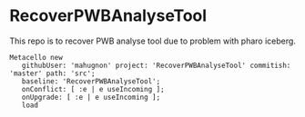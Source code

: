 # RecoverPWBAnalyseTool
This repo is to recover PWB analyse tool due to problem with pharo iceberg.

```Smalltalk
Metacello new
   githubUser: 'mahugnon' project: 'RecoverPWBAnalyseTool' commitish: 'master' path: 'src';
   baseline: 'RecoverPWBAnalyseTool';
   onConflict: [ :e | e useIncoming ];
   onUpgrade: [ :e | e useIncoming ];       
   load   
```


